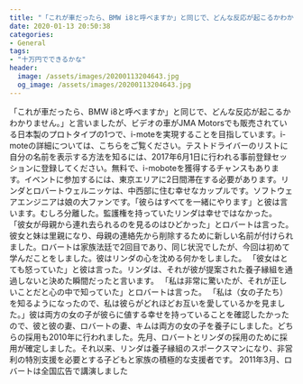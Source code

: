 ```yaml
---
title: "「これが車だったら、BMW i8と呼べますか」と同じで、どんな反応が起こるかわかりません。"
date: 2020-01-13 20:50:38
categories:
- General
tags:
- "十万円でできるかな"
header:
  image: /assets/images/20200113204643.jpg
  og_image: /assets/images/20200113204643.jpg
---
```


「これが車だったら、BMW i8と呼べますか」と同じで、どんな反応が起こるかわかりません。」と言いましたが、ビデオの車がJMA Motorsでも販売されている日本製のプロトタイプの1つで、i-moteを実現することを目指しています。i-moteの詳細については、こちらをご覧ください。テストドライバーのリストに自分の名前を表示する方法を知るには、2017年6月1日に行われる事前登録セッションに登録してください。無料で、i-moboteを獲得するチャンスもあります。イベントに参加するには、東京エリアに2日間滞在する必要があります。リンダとロバートウェルニッケは、中西部に住む幸せなカップルです。ソフトウェアエンジニアは娘の大ファンです。「彼らはすべてを一緒にやります」と彼は言います。むしろ分離した。監護権を持っていたリンダは幸せではなかった。 「彼女が母親から連れ去られるのを見るのはひどかった」とロバートは言った。彼女と妹は里親になり、母親の連絡先から削除するために新しい名前が付けられました。ロバートは家族法廷で2回目であり、同じ状況でしたが、今回は初めて学んだことをしました。彼はリンダの心を沈める何かをしました。 「彼女はとても怒っていた」と彼は言った。リンダは、それが彼が提案された養子縁組を通過しないと決めた瞬間だったと言います。 「私は非常に驚いたが、それが正しいことだと心の中で知っていた」とロバートは言った。 「私は（女の子たち）を知るようになったので、私は彼らがどれほどお互いを愛しているかを見ました。」彼は両方の女の子が彼らに値する幸せを持っていることを確認したかったので、彼と彼の妻、ロバートの妻、キムは両方の女の子を養子にしました。どちらの採用も2010年に行われました。先月、ロバートとリンダの採用のために採用が確定しました。それ以来、リンダは養子縁組のスポークスマンになり、非営利の特別支援を必要とする子どもと家族の積極的な支援者です。 2011年3月、ロバートは全国広告で講演しました
